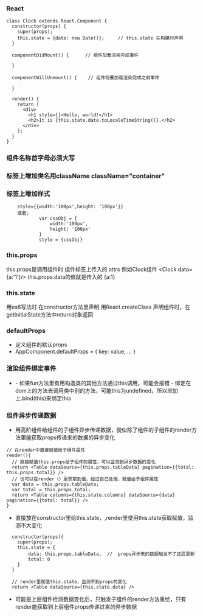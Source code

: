 ### React
```
class Clock extends React.Component {
  constructor(props) {
    super(props);
    this.state = {date: new Date()};     // this.state 在构建时声明
  }

  componentDidMount() {      // 组件加载渲染完成事件

  }

  componentWillUnmount() {    // 组件将要加载渲染完成之前事件

  }

  render() {
    return (
      <div>
        <h1 style={}>Hello, world!</h1>
        <h2>It is {this.state.date.toLocaleTimeString()}.</h2>
      </div>
    );
  }
}
```

### 组件名称首字母必须大写

### 标签上增加类名用className     className="container"

### 标签上增加样式   
        style={{width:'100px',height: '100px'}}
        或者:
                var cssObj = {
                    width:'100px',
                    height: '100px'
                }
                style = {cssObj}

### this.props
this.props是调用组件时  组件标签上传入的 attrs 
例如Clock组件 <Clock data={a:'1'}/>
this.props.data的值就是传入的 {a:1}

### this.state
用es6写法时  在constructor方法里声明 
用React.createClass 声明组件时，在getInitialState方法中return对象返回

### defaultProps 
* 定义组件的默认props
* AppComponent.defaultProps = { key: value, ... }

### 渲染组件绑定事件
* <div onClick={this.fun.bind(this)}></div>
  - 如果fun方法里有用构造类的其他方法通过this调用，可能会报错
  - 绑定在dom上的方法去调用类中别的方法，可能this为undefined，所以应加上.bind(this)来绑定this


### 组件异步传递数据
* 用高阶组件给组件的子组件异步传递数据，貌似除了组件的子组件的render方法里能获取props传递来的数据的异步变化
```
// 在render中直接赋值给子组件属性
render(){
  // 直接赋值this.props给子组件的属性，可以监测到异步数据的变化
  return <Table dataSource={this.props.tableData} pagination={{total: this.props.total}} />
  // 也可以在render（）里获取到值，经过自己处理，赋值给子组件属性
  var data = this.props.tableData;
  var total = this.props.total;
  return <Table columns={this.state.columns} dataSource={data} pagination={{total: total}} />
}
```
* 直接放在constructor里给this.state，,render里使用this.state获取赋值，监测不大变化
```
  constructor(props){
    super(props);
    this.state = {
        data: this.props.tableData,  //  props异步来的数据触发不了这层更新
        total: 0
    }
  }

  // render里赋值this.state，监测不到props的变化
  return <Table dataSource={this.state.data} />   

```
* 可能是上层组件检测数据变化后，只触发子组件的render方法重绘，只有render能获取到上层组件props传递过来的异步数据


